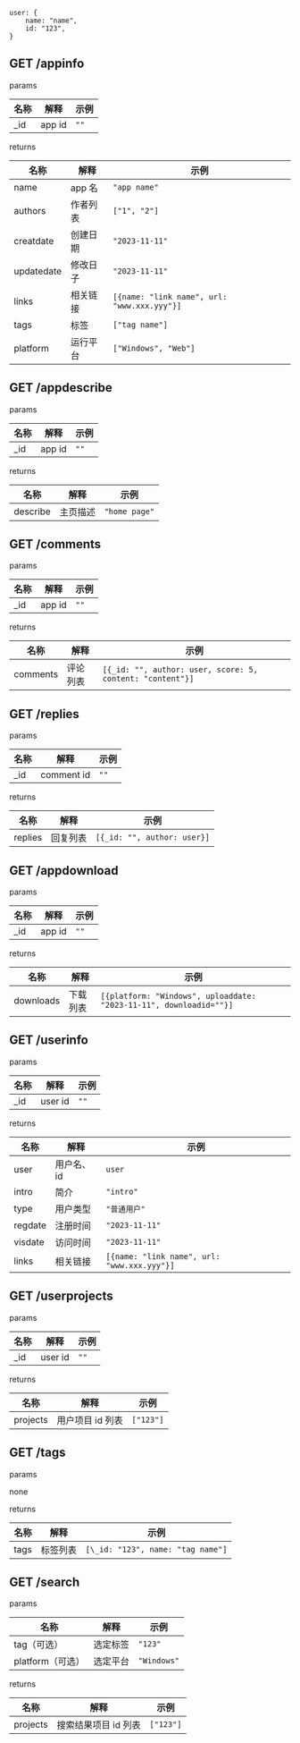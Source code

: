 
```  
user: {
    name: "name",
    id: "123",
}
```  

## GET /appinfo  

params  

| 名称 | 解释 | 示例 |
| ---- | ---- | ---- |
| \_id | app id | `""` |  

returns  

| 名称 | 解释 | 示例 |
| ---- | ---- | ---- |
| name | app 名 | `"app name"` |
| authors | 作者列表 | `["1", "2"]` |
| creatdate | 创建日期 | `"2023-11-11"` |
| updatedate | 修改日子 | `"2023-11-11"` |
| links | 相关链接 | `[{name: "link name", url: "www.xxx.yyy"}]` |
| tags | 标签 | `["tag name"]` |
| platform | 运行平台 | `["Windows", "Web"]` | 

## GET /appdescribe  

params  

| 名称 | 解释 | 示例 |
| ---- | ---- | ---- |
| \_id | app id | `""` |  

returns  

| 名称 | 解释 | 示例 |
| ---- | ---- | ---- |
| describe | 主页描述 | `"home page"` |  

## GET /comments  

params  

| 名称 | 解释 | 示例 |
| ---- | ---- | ---- |
| \_id | app id | `""` |  

returns  

| 名称 | 解释 | 示例 |
| ---- | ---- | ---- |
| comments | 评论列表 | `[{_id: "", author: user, score: 5, content: "content"}]` |  

## GET /replies  

params  

| 名称 | 解释 | 示例 |
| ---- | ---- | ---- |
| \_id | comment id | `""` |  

returns  

| 名称 | 解释 | 示例 |
| ---- | ---- | ---- |
| replies | 回复列表 | `[{_id: "", author: user}]` |  

## GET /appdownload

params  

| 名称 | 解释 | 示例 |
| ---- | ---- | ---- |
| \_id | app id | `""` |  

returns  

| 名称 | 解释 | 示例 |
| ---- | ---- | ---- |
| downloads | 下载列表 | `[{platform: "Windows", uploaddate: "2023-11-11", downloadid=""}]` |  

## GET /userinfo  

params  

| 名称 | 解释 | 示例 |
| ---- | ---- | ---- |
| \_id | user id | `""` |  

returns  

| 名称 | 解释 | 示例 |
| ---- | ---- | ---- |
| user | 用户名、id | `user` |  
| intro | 简介 | `"intro"` |
| type | 用户类型 | `"普通用户"` |
| regdate | 注册时间 | `"2023-11-11"` |
| visdate | 访问时间 | `"2023-11-11"` |
| links | 相关链接 | `[{name: "link name", url: "www.xxx.yyy"}]` |

## GET /userprojects  

params  

| 名称 | 解释 | 示例 |
| ---- | ---- | ---- |
| \_id | user id | `""` |  

returns 

| 名称 | 解释 | 示例 |
| ---- | ---- | ---- |
| projects | 用户项目 id 列表 | `["123"]` |  

## GET /tags  

params  

none  

returns 

| 名称 | 解释 | 示例 |
| ---- | ---- | ---- |
| tags | 标签列表 | `[\_id: "123", name: "tag name"]` |  

## GET /search  

params  

| 名称 | 解释 | 示例 |
| ---- | ---- | ---- |
| tag（可选） | 选定标签 | `"123"` |
| platform（可选） | 选定平台 | `"Windows"` |  

returns  

| 名称 | 解释 | 示例 |
| ---- | ---- | ---- |
| projects | 搜索结果项目 id 列表 | `["123"]` |  



